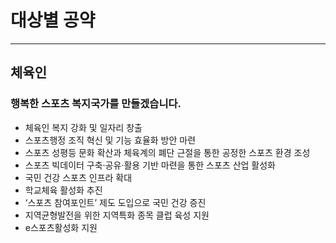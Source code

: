 # 대상별 공약
---
## 체육인

### 행복한 스포츠 복지국가를 만들겠습니다.
- 체육인 복지 강화 및 일자리 창출
- 스포츠행정 조직 혁신 및 기능 효율화 방안 마련
- 스포츠 성평등 문화 확산과 체육계의 폐단 근절을 통한 공정한 스포츠 환경 조성
- 스포츠 빅데이터 구축·공유·활용 기반 마련을 통한 스포츠 산업 활성화
- 국민 건강 스포츠 인프라 확대
- 학교체육 활성화 추진
- ‘스포츠 참여포인트’ 제도 도입으로 국민 건강 증진
- 지역균형발전을 위한 지역특화 종목 클럽 육성 지원
- e스포츠활성화 지원